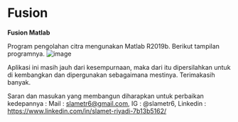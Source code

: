 # Fusion
**Fusion Matlab**

Program pengolahan citra mengunakan Matlab R2019b. Berikut tampilan programnya.
![image](https://user-images.githubusercontent.com/53107522/128509722-8e115489-0cd3-45f6-8e2c-84828b5461ab.png)

Aplikasi ini masih jauh dari kesempurnaan, maka dari itu dipersilahkan untuk di kembangkan dan dipergunakan sebagaimana mestinya. Terimakasih banyak.

Saran dan masukan yang membangun diharapkan untuk perbaikan kedepannya : Mail : slametr6@gmail.com, IG : @slametr6, Linkedin : https://www.linkedin.com/in/slamet-riyadi-7b13b5162/
